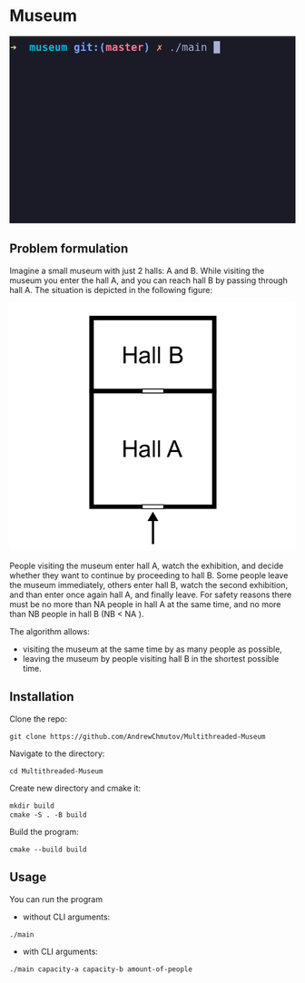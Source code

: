 # Museum

![](sample.gif)

## Problem formulation
Imagine a small museum with just 2 halls: A and B. While visiting the museum you
enter the hall A, and you can reach hall B by passing through hall A. The situation is
depicted in the following figure:

![](mus.png)

People visiting the museum enter hall A, watch the exhibition, and decide whether they want to continue by proceeding to hall B. Some people leave the museum immediately, others enter hall B, watch the second exhibition, and than enter once again hall A, and finally leave. For safety reasons there must be no more than NA people in hall A at the same time, and no more than NB people in hall B (NB < NA ).

The algorithm allows:
- visiting the museum at the same time by as many people as possible,
- leaving the museum by people visiting hall B in the shortest possible time.

## Installation

Clone the repo:
```
git clone https://github.com/AndrewChmutov/Multithreaded-Museum
```

Navigate to the directory:
```
cd Multithreaded-Museum
```

Create new directory and cmake it:
```
mkdir build
cmake -S . -B build
```

Build the program:
```
cmake --build build
```

## Usage

You can run the program 
- without CLI arguments:
```
./main
```

- with CLI arguments:
```
./main capacity-a capacity-b amount-of-people
